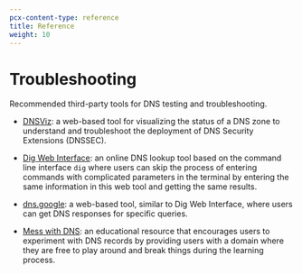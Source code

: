 ```yaml
---
pcx-content-type: reference
title: Reference
weight: 10
---
```


# Troubleshooting

Recommended third-party tools for DNS testing and troubleshooting.

- [DNSViz](https://dnsviz.net): a web-based tool for visualizing the status of a DNS zone to understand and troubleshoot the deployment of DNS Security Extensions (DNSSEC).

- [Dig Web Interface](https://digwebinterface.com): an online DNS lookup tool based on the command line interface `dig` where users can skip the process of entering commands with complicated parameters in the terminal by entering the same information in this web tool and getting the same results.

- [dns.google](https://dns.google): a web-based tool, similar to Dig Web Interface, where users can get DNS responses for specific queries.

- [Mess with DNS](https://messwithdns.net): an educational resource that encourages users to experiment with DNS records by providing users with a domain where they are free to play around and break things during the learning process.